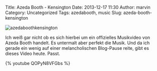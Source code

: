 Title: Azeda Booth - Kensington
Date: 2013-12-17 11:30
Author: marvin
Category: Uncategorized
Tags: azedabooth, music
Slug: azeda-booth-kensington

![azedaboothkensington]({filename}/images/azedaboothkensington.jpg)

Ich weiß gar nicht ob es sich hierbei um ein offizielles Musikvideo von
Azeda Booth handelt. Es untermalt aber perfekt die Musik. Und da ich
gerade ein wenig auf einer melancholischen Blog-Pause reite, gibt es
dieses Video heute. Passt.

{% youtube QOPyN8VFGbs %}

